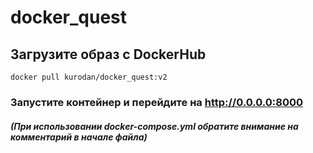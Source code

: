 # docker_quest

## Загрузите образ с DockerHub
`docker pull kurodan/docker_quest:v2 `
### Запустите контейнер и перейдите на http://0.0.0.0:8000




##### (При использовании docker-compose.yml обратите внимание на комментарий в начале файла)
